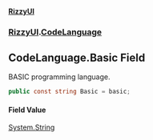 #### [RizzyUI](index 'index')
### [RizzyUI](RizzyUI 'RizzyUI').[CodeLanguage](RizzyUI.CodeLanguage 'RizzyUI.CodeLanguage')

## CodeLanguage.Basic Field

BASIC programming language.

```csharp
public const string Basic = basic;
```

#### Field Value
[System.String](https://docs.microsoft.com/en-us/dotnet/api/System.String 'System.String')